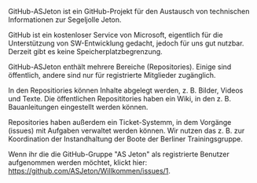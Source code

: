 GitHub-ASJeton ist ein GitHub-Projekt für den Austausch von technischen Informationen zur Segeljolle Jeton.

GitHub ist ein kostenloser Service von Microsoft, eigentlich für die Unterstützung von SW-Entwicklung 
gedacht, jedoch für uns gut nutzbar. Derzeit gibt es keine Speicherplatzbegrenzung.

GitHub-ASJeton enthält mehrere Bereiche (Repositories). Einige sind öffentlich, andere sind nur für
registrierte Mitglieder zugänglich.

In den Repositiories können Inhalte abgelegt werden, z. B. Bilder, Videos und Texte.
Die öffentlichen Reposititories haben ein Wiki, in den z. B. Bauanleitungen eingestellt werden können.

Repositories haben außerdem ein Ticket-Systemm, in dem Vorgänge (issues) mit Aufgaben verwaltet
werden können. Wir nutzen das z. B. zur Koordination der Instandhaltung der Boote der Berliner
Trainingsgruppe.

Wenn ihr die die GitHub-Gruppe "AS Jeton" als registrierte Benutzer aufgenommen werden möchtet,
klickt hier: https://github.com/ASJeton/Willkommen/issues/1.


